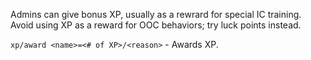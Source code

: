 Admins can give bonus XP, usually as a rewrard for special IC training. Avoid using XP as a reward for OOC behaviors; try luck points instead.

 `xp/award <name>=<# of XP>/<reason>` - Awards XP.
